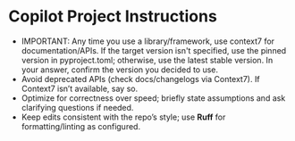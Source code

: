 # Copilot Project Instructions

- IMPORTANT: Any time you use a library/framework, use context7 for documentation/APIs. If the target version isn't specified, use the pinned version in pyproject.toml; otherwise, use the latest stable version. In your answer, confirm the version you decided to use.
- Avoid deprecated APIs (check docs/changelogs via Context7). If Context7 isn’t available, say so.
- Optimize for correctness over speed; briefly state assumptions and ask clarifying questions if needed.
- Keep edits consistent with the repo’s style; use **Ruff** for formatting/linting as configured.
